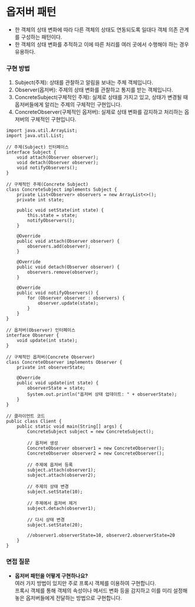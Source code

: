 # 옵저버 패턴

- 한 객체의 상태 변화에 따라 다른 객체의 상태도 연동되도록 일대다 객체 의존 관계를 구성하는 패턴이다.
- 한 객체의 상태 변화를 추적하고 이에 따른 처리를 여러 곳에서 수행해야 하는 경우 유용하다.

### 구현 방법
1. Subject(주제): 상태를 관찰하고 알림을 보내는 주체 객체입니다.
2. Observer(옵저버): 주제의 상태 변화를 관찰하고 통지를 받는 객체입니다.
3. ConcreteSubject(구체적인 주제): 실제로 상태를 가지고 있고, 상태가 변경될 때 옵저버들에게 알리는 주제의 구체적인 구현입니다.
4. ConcreteObserver(구체적인 옵저버): 실제로 상태 변화를 감지하고 처리하는 옵저버의 구체적인 구현입니다.

```
import java.util.ArrayList;
import java.util.List;

// 주제(Subject) 인터페이스
interface Subject {
    void attach(Observer observer);
    void detach(Observer observer);
    void notifyObservers();
}

// 구체적인 주제(Concrete Subject)
class ConcreteSubject implements Subject {
    private List<Observer> observers = new ArrayList<>();
    private int state;

    public void setState(int state) {
        this.state = state;
        notifyObservers();
    }

    @Override
    public void attach(Observer observer) {
        observers.add(observer);
    }

    @Override
    public void detach(Observer observer) {
        observers.remove(observer);
    }

    @Override
    public void notifyObservers() {
        for (Observer observer : observers) {
            observer.update(state);
        }
    }
}

// 옵저버(Observer) 인터페이스
interface Observer {
    void update(int state);
}

// 구체적인 옵저버(Concrete Observer)
class ConcreteObserver implements Observer {
    private int observerState;

    @Override
    public void update(int state) {
        observerState = state;
        System.out.println("옵저버 상태 업데이트: " + observerState);
    }
}

// 클라이언트 코드
public class Client {
    public static void main(String[] args) {
        ConcreteSubject subject = new ConcreteSubject();

        // 옵저버 생성
        ConcreteObserver observer1 = new ConcreteObserver();
        ConcreteObserver observer2 = new ConcreteObserver();

        // 주제에 옵저버 등록
        subject.attach(observer1);
        subject.attach(observer2);

        // 주제의 상태 변경
        subject.setState(10);

        // 주제에서 옵저버 제거
        subject.detach(observer1);

        // 다시 상태 변경
        subject.setState(20);
        
        //observer1.observerState=10, observer2.observerState=20
    }
}
```

### 면접 질문
- **옵저버 패턴을 어떻게 구현하나요?** <br>
  여러 가지 방법이 있지만 주로 프록시 객체를 이용하여 구현합니다. <br>
  프록시 객체를 통해 객체의 속성이나 메서드 변화 등을 감지하고 이를 미리 설정해 놓은 옵저버들에게 전달하는 방법으로 구현합니다.